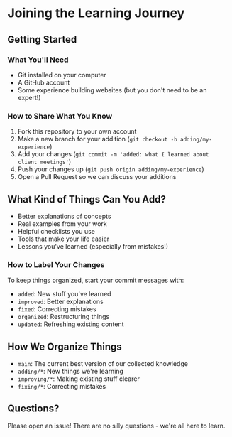 # Joining the Learning Journey

## Getting Started

### What You'll Need

- Git installed on your computer
- A GitHub account
- Some experience building websites (but you don't need to be an expert!)

### How to Share What You Know

1. Fork this repository to your own account
2. Make a new branch for your addition (`git checkout -b adding/my-experience`)
3. Add your changes (`git commit -m 'added: what I learned about client meetings'`)
4. Push your changes up (`git push origin adding/my-experience`)
5. Open a Pull Request so we can discuss your additions

## What Kind of Things Can You Add?

- Better explanations of concepts
- Real examples from your work
- Helpful checklists you use
- Tools that make your life easier
- Lessons you've learned (especially from mistakes!)

### How to Label Your Changes

To keep things organized, start your commit messages with:

- `added`: New stuff you've learned
- `improved`: Better explanations
- `fixed`: Correcting mistakes
- `organized`: Restructuring things
- `updated`: Refreshing existing content

## How We Organize Things

- `main`: The current best version of our collected knowledge
- `adding/*`: New things we're learning
- `improving/*`: Making existing stuff clearer
- `fixing/*`: Correcting mistakes

## Questions?

Please open an issue! There are no silly questions - we're all here to learn.
